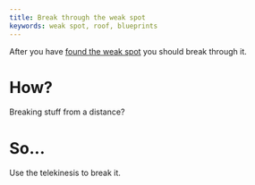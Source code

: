 ```yaml
---
title: Break through the weak spot
keywords: weak spot, roof, blueprints
---
```


After you have [found the weak spot](index.md) you should break through it.

# How?
Breaking stuff from a distance?

# So...
Use the telekinesis to break it.
